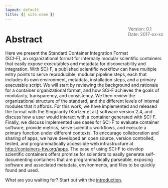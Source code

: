 ```yaml
---
layout: default
title: {{ site.name }}
---
```


<div style="float:right; margin-bottom:50px; color:#666">
Version: 0.1<br>
Date: 2017-xx-xx
</div>

# Abstract
Here we present the Standard Container Integration Format (SCI-F), an organizational format for internally modular scientific containers that easily expose executables and metadata for discoverability and integration. With SCI-F, a published scientific workflow can have multiple entry points to serve reproducible, modular pipeline steps, each that includes its own environment, metadata, installation steps, and a primary executable script. We will start by reviewing the background and rationale for a container organizational format, and how SCi-F achieves the goals of modularity, transparency, and consistency. We then review the organizational structure of the standard, and the different levels of internal modules that it affords. For this work, we have implemented and released the format with the Singularity (Kurtzer et al.) software version 2.4, and discuss how a user would interact with a container generated with SCI-F. Finally, we discuss implemented use cases for SCI-F to evaluate container software, provide metrics, serve scientific workflows, and execute a primary function under different contexts. To encourage collaboration and sharing of apps, we have developed an open source, version controlled, tested, and programmatically accessible web infrastructure at <a href="http://containers-ftw.org/apps" target="_blank">http://containers-ftw.org/apps</a>. The ease of using SCI-F to develop scientific containers offers promise for scientists to easily generate self-documenting containers that are programmatically parseable, exposing software and associated metadata, environments, and files to be quickly found and used.

What are you waiting for? Start out with the [introduction](pages/intro/).
